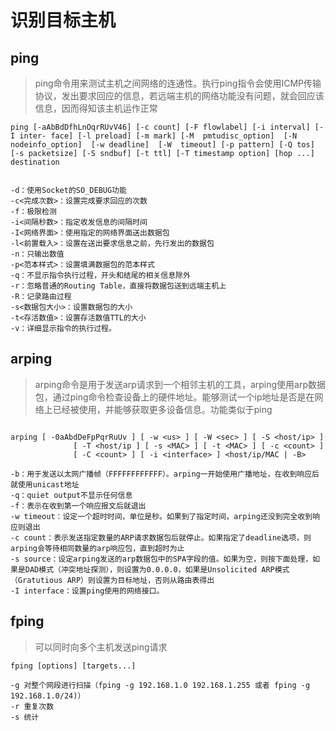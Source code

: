 # 识别目标主机

## ping

> ping命令用来测试主机之间网络的连通性。执行ping指令会使用ICMP传输协议，发出要求回应的信息，若远端主机的网络功能没有问题，就会回应该信息，因而得知该主机运作正常


```shell
ping [-aAbBdDfhLnOqrRUvV46] [-c count] [-F flowlabel] [-i interval] [-I inter‐ face] [-l preload] [-m mark] [-M  pmtudisc_option]  [-N  nodeinfo_option]  [-w deadline]  [-W  timeout] [-p pattern] [-Q tos] [-s packetsize] [-S sndbuf] [-t ttl] [-T timestamp option] [hop ...] destination


-d：使用Socket的SO_DEBUG功能
-c<完成次数>：设置完成要求回应的次数
-f：极限检测
-i<间隔秒数>：指定收发信息的间隔时间
-I<网络界面>：使用指定的网络界面送出数据包
-l<前置载入>：设置在送出要求信息之前，先行发出的数据包
-n：只输出数值
-p<范本样式>：设置填满数据包的范本样式
-q：不显示指令执行过程，开头和结尾的相关信息除外
-r：忽略普通的Routing Table，直接将数据包送到远端主机上
-R：记录路由过程
-s<数据包大小>：设置数据包的大小
-t<存活数值>：设置存活数值TTL的大小
-v：详细显示指令的执行过程。
```

## arping

> arping命令是用于发送arp请求到一个相邻主机的工具，arping使用arp数据包，通过ping命令检查设备上的硬件地址。能够测试一个ip地址是否是在网络上已经被使用，并能够获取更多设备信息。功能类似于ping

```shell

arping [ -0aAbdDeFpPqrRuUv ] [ -w <us> ] [ -W <sec> ] [ -S <host/ip> ]
              [ -T <host/ip ] [ -s <MAC> ] [ -t <MAC> ] [ -c <count> ]
              [ -C <count> ] [ -i <interface> ] <host/ip/MAC | -B>

-b：用于发送以太网广播帧（FFFFFFFFFFFF）。arping一开始使用广播地址，在收到响应后就使用unicast地址
-q：quiet output不显示任何信息
-f：表示在收到第一个响应报文后就退出
-w timeout：设定一个超时时间，单位是秒。如果到了指定时间，arping还没到完全收到响应则退出
-c count：表示发送指定数量的ARP请求数据包后就停止。如果指定了deadline选项，则arping会等待相同数量的arp响应包，直到超时为止
-s source：设定arping发送的arp数据包中的SPA字段的值。如果为空，则按下面处理，如果是DAD模式（冲突地址探测），则设置为0.0.0.0，如果是Unsolicited ARP模式（Gratutious ARP）则设置为目标地址，否则从路由表得出
-I interface：设置ping使用的网络接口。
```

## fping

> 可以同时向多个主机发送ping请求

```shell
fping [options] [targets...]

-g 对整个网段进行扫描（fping -g 192.168.1.0 192.168.1.255 或者 fping -g 192.168.1.0/24)）
-r 重复次数
-s 统计
```